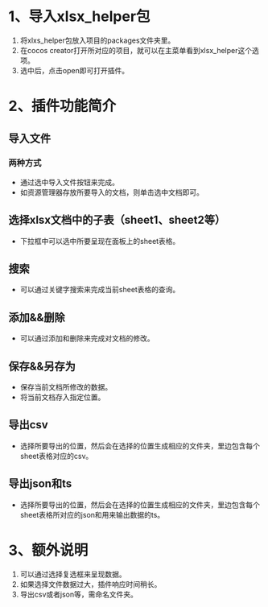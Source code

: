 # 1、导入xlsx_helper包
1. 将xlxs_helper包放入项目的packages文件夹里。
2. 在cocos creator打开所对应的项目，就可以在主菜单看到xlsx_helper这个选项。
3. 选中后，点击open即可打开插件。

# 2、插件功能简介
## 导入文件
### 两种方式
* 通过选中导入文件按钮来完成。
* 如资源管理器存放所要导入的文档，则单击选中文档即可。

## 选择xlsx文档中的子表（sheet1、sheet2等）
* 下拉框中可以选中所要呈现在面板上的sheet表格。

## 搜索
* 可以通过关键字搜索来完成当前sheet表格的查询。

## 添加&&删除
* 可以通过添加和删除来完成对文档的修改。

## 保存&&另存为
* 保存当前文档所修改的数据。
* 将当前文档存入指定位置。

## 导出csv
* 选择所要导出的位置，然后会在选择的位置生成相应的文件夹，里边包含每个sheet表格对应的csv。

## 导出json和ts
* 选择所要导出的位置，然后会在选择的位置生成相应的文件夹，里边包含每个sheet表格所对应的json和用来输出数据的ts。

# 3、额外说明
1. 可以通过选择复选框来呈现数据。
2. 如果选择文件数据过大，插件响应时间稍长。
3. 导出csv或者json等，需命名文件夹。